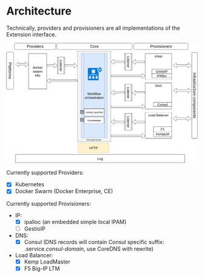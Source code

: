 # Architecture

Technically, providers and provisioners are all implementations of the Extension interface.

![](interlook-draw.png)

Currently supported Providers:

- [x] Kubernetes
- [x] Docker Swarm (Docker Enterprise, CE)

Currently supported Provisioners:

 * IP:
    - [x] ipalloc (an embedded simple local IPAM)
    - [ ] GestioIP
 * DNS:
    - [x] Consul (DNS records will contain Consul specific suffix: .service._consul-domain_, use CoreDNS with rewrite)
 * Load Balancer:
    - [x] Kemp LoadMaster
    - [x] F5 Big-IP LTM
